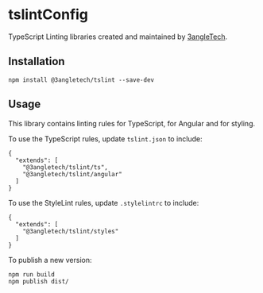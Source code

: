 # tslintConfig

TypeScript Linting libraries created and maintained by [3angleTech](www.3angle.tech).


## Installation

    npm install @3angletech/tslint --save-dev


## Usage

This library contains linting rules for TypeScript, for Angular and for styling.

To use the TypeScript rules, update `tslint.json` to include:

    {
      "extends": [
        "@3angletech/tslint/ts",
        "@3angletech/tslint/angular"
      ]
    }

To use the StyleLint rules, update `.stylelintrc` to include:

    {
      "extends": [
        "@3angletech/tslint/styles"
      ]
    }

To publish a new version:

    npm run build
    npm publish dist/
